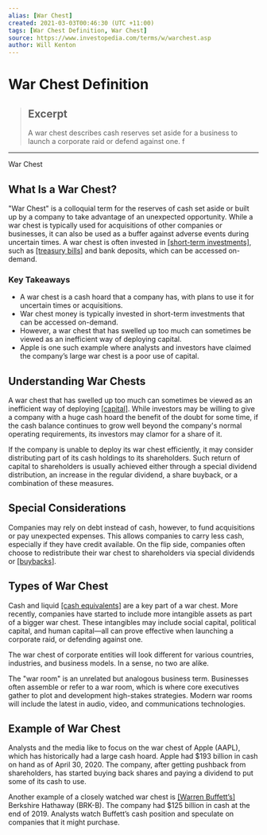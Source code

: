 ```yaml
---
alias: [War Chest]
created: 2021-03-03T00:46:30 (UTC +11:00)
tags: [War Chest Definition, War Chest]
source: https://www.investopedia.com/terms/w/warchest.asp
author: Will Kenton
---
```


# War Chest Definition

> ## Excerpt
> A war chest describes cash reserves set aside for a business to launch a corporate raid or defend against one. f

---

War Chest
## What Is a War Chest?

"War Chest" is a colloquial term for the reserves of cash set aside or built up by a company to take advantage of an unexpected opportunity. While a war chest is typically used for acquisitions of other companies or businesses, it can also be used as a buffer against adverse events during uncertain times. A war chest is often invested in [[short-term investments]](https://www.investopedia.com/terms/s/shorterminvestments.asp), such as [[treasury bills]](https://www.investopedia.com/terms/t/treasurybill.asp) and bank deposits, which can be accessed on-demand.

### Key Takeaways

-   A war chest is a cash hoard that a company has, with plans to use it for uncertain times or acquisitions. 
-   War chest money is typically invested in short-term investments that can be accessed on-demand. 
-   However, a war chest that has swelled up too much can sometimes be viewed as an inefficient way of deploying capital.
-   Apple is one such example where analysts and investors have claimed the company’s large war chest is a poor use of capital. 

## Understanding War Chests

A war chest that has swelled up too much can sometimes be viewed as an inefficient way of deploying [[capital]](https://www.investopedia.com/terms/c/capital.asp). While investors may be willing to give a company with a huge cash hoard the benefit of the doubt for some time, if the cash balance continues to grow well beyond the company's normal operating requirements, its investors may clamor for a share of it.

If the company is unable to deploy its war chest efficiently, it may consider distributing part of its cash holdings to its shareholders. Such return of capital to shareholders is usually achieved either through a special dividend distribution, an increase in the regular dividend, a share buyback, or a combination of these measures.

## Special Considerations

Companies may rely on debt instead of cash, however, to fund acquisitions or pay unexpected expenses. This allows companies to carry less cash, especially if they have credit available. On the flip side, companies often choose to redistribute their war chest to shareholders via special dividends or [[buybacks]](https://www.investopedia.com/terms/b/buyback.asp).  

## Types of War Chest

Cash and liquid [[cash equivalents]](https://www.investopedia.com/terms/c/cashequivalents.asp) are a key part of a war chest. More recently, companies have started to include more intangible assets as part of a bigger war chest. These intangibles may include social capital, political capital, and human capital—all can prove effective when launching a corporate raid, or defending against one.

The war chest of corporate entities will look different for various countries, industries, and business models. In a sense, no two are alike.

The "war room" is an unrelated but analogous business term. Businesses often assemble or refer to a war room, which is where core executives gather to plot and development high-stakes strategies. Modern war rooms will include the latest in audio, video, and communications technologies.

## Example of War Chest

Analysts and the media like to focus on the war chest of Apple (AAPL), which has historically had a large cash hoard. Apple had $193 billion in cash on hand as of April 30, 2020. The company, after getting pushback from shareholders, has started buying back shares and paying a dividend to put some of its cash to use. 

Another example of a closely watched war chest is [[Warren Buffett’s]](https://www.investopedia.com/articles/01/071801.asp) Berkshire Hathaway (BRK-B). The company had $125 billion in cash at the end of 2019. Analysts watch Buffett’s cash position and speculate on companies that it might purchase.
